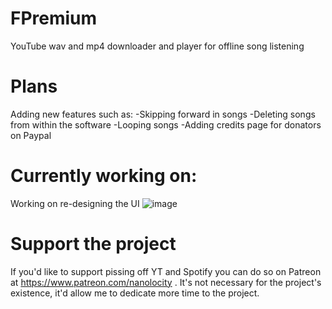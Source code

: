 # FPremium
YouTube wav and mp4 downloader and player for offline song listening

# Plans
Adding new features such as:
  -Skipping forward in songs
  -Deleting songs from within the software
  -Looping songs
  -Adding credits page for donators on Paypal
 
# Currently working on:
 Working on re-designing the UI
 ![image](https://user-images.githubusercontent.com/83247672/149639297-26e18ec4-58b4-48e6-bb5d-a19717de94dd.png)


# Support the project
If you'd like to support pissing off YT and Spotify you can do so on Patreon at https://www.patreon.com/nanolocity . It's not necessary for the project's existence, it'd allow me to dedicate more time to the project.
